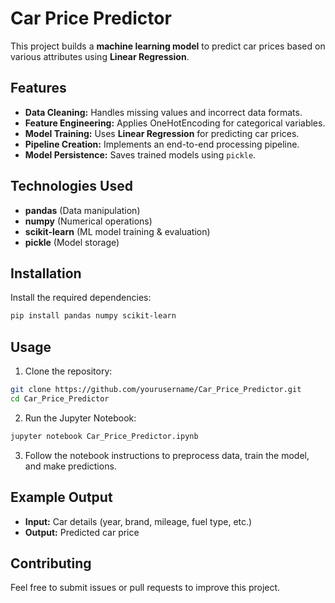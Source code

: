 # Car Price Predictor

This project builds a **machine learning model** to predict car prices based on various attributes using **Linear Regression**.

## Features
- **Data Cleaning:** Handles missing values and incorrect data formats.
- **Feature Engineering:** Applies OneHotEncoding for categorical variables.
- **Model Training:** Uses **Linear Regression** for predicting car prices.
- **Pipeline Creation:** Implements an end-to-end processing pipeline.
- **Model Persistence:** Saves trained models using `pickle`.

## Technologies Used
- **pandas** (Data manipulation)
- **numpy** (Numerical operations)
- **scikit-learn** (ML model training & evaluation)
- **pickle** (Model storage)

## Installation
Install the required dependencies:
```bash
pip install pandas numpy scikit-learn
```

## Usage
1. Clone the repository:
```bash
git clone https://github.com/yourusername/Car_Price_Predictor.git
cd Car_Price_Predictor
```
2. Run the Jupyter Notebook:
```bash
jupyter notebook Car_Price_Predictor.ipynb
```
3. Follow the notebook instructions to preprocess data, train the model, and make predictions.

## Example Output
- **Input:** Car details (year, brand, mileage, fuel type, etc.)
- **Output:** Predicted car price

## Contributing
Feel free to submit issues or pull requests to improve this project.
